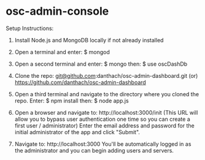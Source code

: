 # osc-admin-console

Setup Instructions:

1) Install Node.js and MongoDB locally if not already installed

2) Open a terminal and enter:
       	$ mongod

3) Open a second terminal and enter:
		$ mongo
    then:
   		$ use oscDashDb

4) Clone the repo:
       git@github.com:danthach/osc-admin-dashboard.git
       (or)
       https://github.com/danthach/osc-admin-dashboard

5) Open a third terminal and navigate to the directory where you cloned the repo. Enter:
		$ npm install
   then:
   		$ node app.js

6) Open a browser and navigate to:
		http://localhost:3000/init
	(This URL will allow you to bypass user authentication one time so you can create a first user / administrator)
	Enter the email address and password for the initial administrator of the app and click "Submit".

7) Navigate to:
		http://localhost:3000
	You'll be automatically logged in as the administrator and you can begin adding users and servers.
